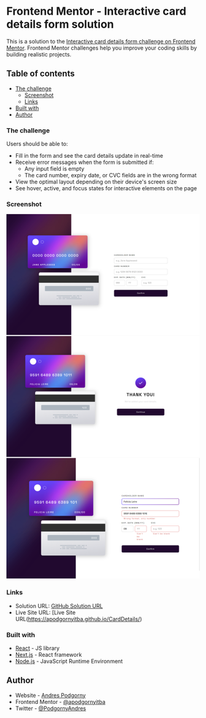# Frontend Mentor - Interactive card details form solution

This is a solution to
the [Interactive card details form challenge on Frontend Mentor](https://www.frontendmentor.io/challenges/interactive-card-details-form-XpS8cKZDWw).
Frontend Mentor challenges help you improve your coding skills by building realistic projects.

## Table of contents

- [The challenge](#the-challenge)
    - [Screenshot](#screenshot)
    - [Links](#links)
- [Built with](#built-with)
- [Author](#author)

### The challenge

Users should be able to:

- Fill in the form and see the card details update in real-time
- Receive error messages when the form is submitted if:
    - Any input field is empty
    - The card number, expiry date, or CVC fields are in the wrong format
- View the optimal layout depending on their device's screen size
- See hover, active, and focus states for interactive elements on the page

### Screenshot

![Desktop Design](src/images/desktop-design.png)
![Complete State Desktop](src/images/complete-state-desktop.png)
![Active States](src/images/active-states.png)

### Links

- Solution URL: [GitHub Solution URL](https://github.com/apodgornyitba/CardDetails)
- Live Site URL: [Live Site URL(https://apodgornyitba.github.io/CardDetails/)

### Built with

- [React](https://reactjs.org/) - JS library
- [Next.js](https://nextjs.org/) - React framework
- [Node.js](https://nodejs.org/) - JavaScript Runtime Environment

## Author

- Website - [Andres Podgorny](https://github.com/apodgornyitba)
- Frontend Mentor - [@apodgornyitba](https://www.frontendmentor.io/profile/apodgornyitba)
- Twitter - [@PodgornyAndres](https://twitter.com/PodgornyAndres)
